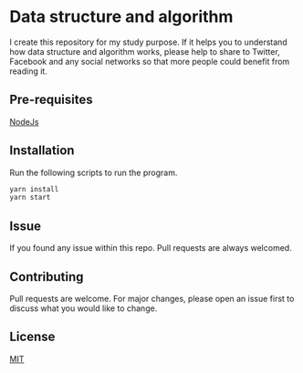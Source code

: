 # Data structure and algorithm

I create this repository for my study purpose. If it helps you to understand how data structure and algorithm works, please help to share to Twitter, Facebook and any social networks so that more people could benefit from reading it.

## Pre-requisites

[NodeJs](https://nodejs.org)

## Installation

Run the following scripts to run the program.

```bash
yarn install
yarn start
```

## Issue 

If you found any issue within this repo. Pull requests are always welcomed.

## Contributing
Pull requests are welcome. For major changes, please open an issue first to discuss what you would like to change.

## License
[MIT](https://choosealicense.com/licenses/mit/)